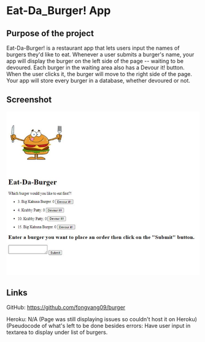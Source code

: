 # Eat-Da_Burger! App

## Purpose of the project

Eat-Da-Burger! is a restaurant app that lets users input the names of burgers they'd like to eat.
Whenever a user submits a burger's name, your app will display the burger on the left side of the page -- waiting to be devoured.
Each burger in the waiting area also has a Devour it! button. When the user clicks it, the burger will move to the right side of the page.
Your app will store every burger in a database, whether devoured or not.

## Screenshot

![Screenshot of webpage](public/assets/img/Capture.JPG)

## Links

GitHub: https://github.com/fongvang09/burger

Heroku: N/A
(Page was still displaying issues so couldn't host it on Heroku)
(Pseudocode of what's left to be done besides errors: Have user input in textarea to display under list of burgers. 
